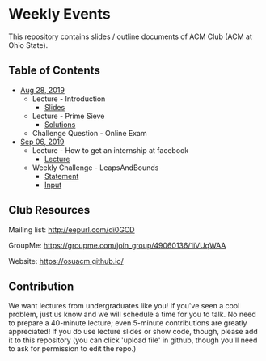 Weekly Events
===

This repository contains slides / outline documents of ACM Club (ACM at Ohio State).

Table of Contents
---
* [Aug 28, 2019](2019-08-28)
    * Lecture - Introduction
        * [Slides](2019-08-28/Intro.pptx)
    * Lecture - Prime Sieve
        * [Solutions](2019-08-28/PrimeFactor.java)
    * Challenge Question - Online Exam
* [Sep 06, 2019](2019-09-06)
    * Lecture - How to get an internship at facebook
        * [Lecture](2019-09-06/InternshipAtFacebook.pdf)
    * Weekly Challenge - LeapsAndBounds
        * [Statement](2019-09-06/Leaps&Bounds.pptx)
        * [Input](2019-09-06/LeapsAndBoundsInput)

Club Resources
---
Mailing list: http://eepurl.com/di0GCD

GroupMe:  https://groupme.com/join_group/49060136/1iVUqWAA

Website: https://osuacm.github.io/

Contribution
---
We want lectures from undergraduates like you! If you've seen a cool problem, just us know and we
will schedule a time for you to talk. No need to prepare a 40-minute lecture; even 5-minute
contributions are greatly appreciated! If you do use lecture slides or show code, though,
please add it to this repository (you can click 'upload file' in github, though you'll need
to ask for permission to edit the repo.)
